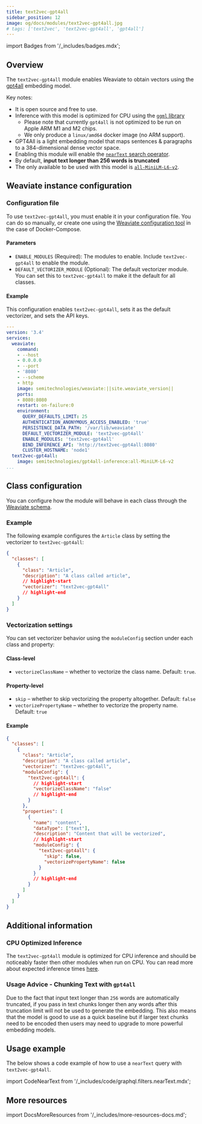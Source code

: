 ```yaml
---
title: text2vec-gpt4all
sidebar_position: 12
image: og/docs/modules/text2vec-gpt4all.jpg
# tags: ['text2vec', 'text2vec-gpt4all', 'gpt4all']
---
```

import Badges from '/_includes/badges.mdx';

<Badges/>

## Overview

The `text2vec-gpt4all` module enables Weaviate to obtain vectors using the [gpt4all](https://docs.gpt4all.io/gpt4all_python_embedding.html) embedding model.

Key notes:

- It is open source and free to use.
- Inference with this model is optimized for CPU using the [`ggml` library](https://github.com/ggerganov/ggml)
    - Please note that currently `gpt4all` is not optimized to be run on Apple ARM M1 and M2 chips.
    - We only produce a `linux/amd64` docker image (no ARM support).
- GPT4All is a light embedding model that maps sentences & paragraphs to a 384-dimensional dense vector space.
- Enabling this module will enable the [`nearText` search operator](/developers/weaviate/api/graphql/search-operators.md#neartext).
- By default, **input text longer than 256 words is truncated**
- The only available to be used with this model is [`all-MiniLM-L6-v2`](https://huggingface.co/sentence-transformers/all-MiniLM-L6-v2).


## Weaviate instance configuration

### Configuration file

To use `text2vec-gpt4all`, you must enable it in your configuration file. You can do so manually, or create one using the [Weaviate configuration tool](/developers/weaviate/installation/docker-compose.md#configurator) in the case of Docker-Compose.

#### Parameters

- `ENABLE_MODULES` (Required): The modules to enable. Include `text2vec-gpt4all` to enable the module.
- `DEFAULT_VECTORIZER_MODULE` (Optional): The default vectorizer module. You can set this to `text2vec-gpt4all` to make it the default for all classes.

#### Example

This configuration enables `text2vec-gpt4all`, sets it as the default vectorizer, and sets the API keys.

```yaml
---
version: '3.4'
services:
  weaviate:
    command:
    - --host
    - 0.0.0.0
    - --port
    - '8080'
    - --scheme
    - http
    image: semitechnologies/weaviate:||site.weaviate_version||
    ports:
    - 8080:8080
    restart: on-failure:0
    environment:
      QUERY_DEFAULTS_LIMIT: 25
      AUTHENTICATION_ANONYMOUS_ACCESS_ENABLED: 'true'
      PERSISTENCE_DATA_PATH: '/var/lib/weaviate'
      DEFAULT_VECTORIZER_MODULE: 'text2vec-gpt4all'
      ENABLE_MODULES: 'text2vec-gpt4all'
      BIND_INFERENCE_API: 'http://text2vec-gpt4all:8080'
      CLUSTER_HOSTNAME: 'node1'
  text2vec-gpt4all:
    image: semitechnologies/gpt4all-inference:all-MiniLM-L6-v2
...
```

## Class configuration

You can configure how the module will behave in each class through the [Weaviate schema](/developers/weaviate/configuration/schema-configuration.md).

### Example

The following example configures the `Article` class by setting the vectorizer to `text2vec-gpt4all`:

```json
{
  "classes": [
    {
      "class": "Article",
      "description": "A class called article",
      // highlight-start
      "vectorizer": "text2vec-gpt4all"
      // highlight-end
    }
  ]
}
```

### Vectorization settings

You can set vectorizer behavior using the `moduleConfig` section under each class and property:

#### Class-level

- `vectorizeClassName` – whether to vectorize the class name. Default: `true`.

#### Property-level

- `skip` – whether to skip vectorizing the property altogether. Default: `false`
- `vectorizePropertyName` – whether to vectorize the property name. Default: `true`

#### Example

```json
{
  "classes": [
    {
      "class": "Article",
      "description": "A class called article",
      "vectorizer": "text2vec-gpt4all",
      "moduleConfig": {
        "text2vec-gpt4all": {
          // highlight-start
          "vectorizeClassName": "false"
          // highlight-end
        }
      },
      "properties": [
        {
          "name": "content",
          "dataType": ["text"],
          "description": "Content that will be vectorized",
          // highlight-start
          "moduleConfig": {
            "text2vec-gpt4all": {
              "skip": false,
              "vectorizePropertyName": false
            }
          }
          // highlight-end
        }
      ]
    }
  ]
}
```

## Additional information

### CPU Optimized Inference

The `text2vec-gpt4all` module is optimized for CPU inference and shouild be noticeably faster then other modules when run on CPU. You can read more about expected inference times [here](https://docs.gpt4all.io/gpt4all_python_embedding.html#speed-of-embedding-generation).

### Usage Advice - Chunking Text with `gpt4all`

Due to the fact that input text longer than `256` words are automatically truncated, if you pass in text chunks longer then any words after this truncation limit will not be used to generate the embedding. This also means that the model is good to use as a quick baseline but if larger text chunks need to be encoded then users may need to upgrade to more powerful embedding models.

## Usage example

The below shows a code example of how to use a `nearText` query with `text2vec-gpt4all`.

import CodeNearText from '/_includes/code/graphql.filters.nearText.mdx';

<CodeNearText />

## More resources

import DocsMoreResources from '/_includes/more-resources-docs.md';

<DocsMoreResources />
